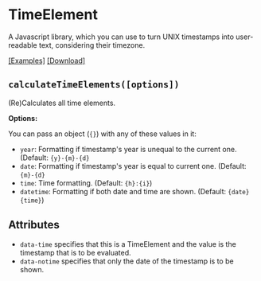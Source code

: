 # TimeElement

A Javascript library, which you can use to turn UNIX timestamps into user-readable text, considering their timezone.

[[Examples]](https://netdexco.github.io/TimeElement/) [[Download]](https://raw.githubusercontent.com/netdexco/TimeElement/master/TimeElement.js)

## `calculateTimeElements([options])`

(Re)Calculates all time elements.

**Options:**

You can pass an object (`{}`) with any of these values in it:

- `year`: Formatting if timestamp's year is unequal to the current one. (Default: `{y}-{m}-{d}`
- `date`: Formatting if timestamp's year is equal to current one. (Default: `{m}-{d}`
- `time`: Time formatting. (Default: `{h}:{i}`)
- `datetime`: Formatting if both date and time are shown. (Default: `{date} {time}`)

## Attributes

- `data-time` specifies that this is a TimeElement and the value is the timestamp that is to be evaluated.
- `data-notime` specifies that only the date of the timestamp is to be shown.
